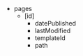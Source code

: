 - pages
    - [id]
        - datePublished
        - lastModified
        - templateId
        - path
